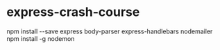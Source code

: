 # express-crash-course

npm install --save express body-parser express-handlebars nodemailer
npm install -g nodemon
